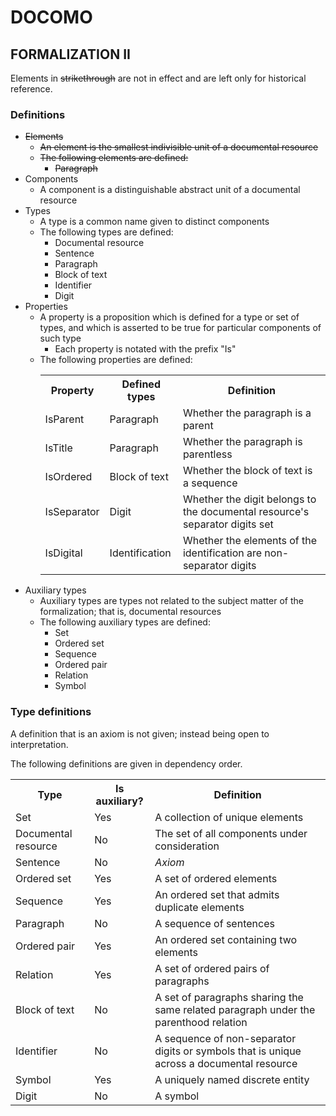 <h1>DOCOMO</h1>

## FORMALIZATION II

Elements in ~~strikethrough~~ are not in effect and are left only for historical reference.

### Definitions

  - ~~Elements~~
    - ~~An element is the smallest indivisible unit of a documental resource~~
    - ~~The following elements are defined:~~
      - ~~Paragraph~~
  - Components
    - A component is a distinguishable abstract unit of a documental resource
  - Types
    - A type is a common name given to distinct components
    - The following types are defined:
      - Documental resource
      - Sentence
      - Paragraph
      - Block of text
      - Identifier
      - Digit
  - Properties
    - A property is a proposition which is defined for a type or set of types, and which is asserted to be true for 
      particular components of such type
      - Each property is notated with the prefix "Is"
    - The following properties are defined:
        <table>
            <tr>
                <th>Property</th>
                <th>Defined types</th>
                <th>Definition</th>
            </tr>
            <tr>
                <td>IsParent</td>
                <td>Paragraph</td>
                <td>Whether the paragraph is a parent</td>
            </tr>
            <tr>
                <td>IsTitle</td>
                <td>Paragraph</td>
                <td>Whether the paragraph is parentless</td>
            </tr>
            <tr>
                <td>IsOrdered</td>
                <td>Block of text</td>
                <td>Whether the block of text is a sequence</td>
            </tr>
            <tr>
                <td>IsSeparator</td>
                <td>Digit</td>
                <td>Whether the digit belongs to the documental resource's separator digits set</td>
            </tr>
            <tr>
                <td>IsDigital</td>
                <td>Identification</td>
                <td>Whether the elements of the identification are non-separator digits</td>
            </tr>
        </table>
  - Auxiliary types
    - Auxiliary types are types not related to the subject matter of the formalization; that is, documental resources
    - The following auxiliary types are defined:
      - Set
      - Ordered set
      - Sequence
      - Ordered pair
      - Relation
      - Symbol

### Type definitions

A definition that is an axiom is not given; instead being open to interpretation.

The following definitions are given in dependency order.

<table>
    <tr>
        <th>Type</th>
        <th>Is auxiliary?</th>
        <th>Definition</td>
    </tr>
    <tr>
        <td>Set</td>
        <td>Yes</td>
        <td>A collection of unique elements</td>
    </tr>
    <tr>
        <td>Documental resource</td>
        <td>No</td>
        <td>The set of all components under consideration</td>
    </tr>
    <tr>
        <td>Sentence</td>
        <td>No</td>
        <td><i>Axiom</i></td>
    </tr>
    <tr>
        <td>Ordered set</td>
        <td>Yes</td>
        <td>A set of ordered elements</td>
    </tr>
    <tr>
        <td>Sequence</td>
        <td>Yes</td>
        <td>An ordered set that admits duplicate elements</td>
    </tr>
    <tr>
        <td>Paragraph</td>
        <td>No</td>
        <td>A sequence of sentences</td>
    </tr>
    <tr>
        <td>Ordered pair</td>
        <td>Yes</td>
        <td>An ordered set containing two elements</td>
    </tr>
    <tr>
        <td>Relation</td>
        <td>Yes</td>
        <td>A set of ordered pairs of paragraphs</td>
    </tr>
    <tr>
        <td>Block of text</td>
        <td>No</td>
        <td>A set of paragraphs sharing the same related paragraph under the parenthood relation</td>
    </tr>
    <tr>
        <td>Identifier</td>
        <td>No</td>
        <td>A sequence of non-separator digits or symbols that is unique across a documental resource</td>
    </tr>
    <tr>
        <td>Symbol</td>
        <td>Yes</td>
        <td>A uniquely named discrete entity</td>
    </tr>
    <tr>
        <td>Digit</td>
        <td>No</td>
        <td>A symbol</td>
    </tr>
</table>